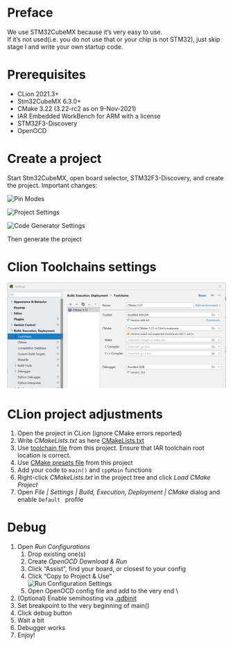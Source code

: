 
# Preface

We use STM32CubeMX because it’s very easy to use.   \
If it’s not used(i.e. you do not use that or your chip is not STM32), just skip stage I and write your own startup code.


# Prerequisites

* CLion 2021.3+
* Stm32CubeMX 6.3.0+
* CMake 3.22 (3.22-rc2 as on 9-Nov-2021)
* IAR Embedded WorkBench for ARM with a license
* STM32F3-Discovery
* OpenOCD

# Create a project

Start Stm32CubeMX, open board selector, STM32F3-Discovery, and create the project. Important changes: 

![Pin Modes](docs/project-1.png "LED pins modes")

![Project Settings](docs/project-2.png "Project Settings")

![Code Generator Settings](docs/project-3.png "Project Code Generation Settings")

Then generate the project

# Clion Toolchains settings

![Clion Settings Toolchains](docs/clion-settings-toolchain.png "Clion Settings Toolchains")

# CLion project adjustments

1. Open the project in CLion (ignore CMake errors reported)
2. Write _CMakeLists.txt_ as here [CMakeLists.txt](CMakeLists.txt)
3. Use [toolchain file](toolchain-iar-9-arm.cmake) from this project. 
Ensure that  IAR toolchain root location is correct. 
4. Use [CMake presets file](CMakePresets.json) from this project
5. Add your code to `main()` and `cppMain` functions
6. Right-click _CMakeLists.txt_ in the project tree and click _Load CMake Project_
7. Open *File | Settings | Build, Execution, Deployment | CMake* dialog and enable `Default ` profile

# Debug

1. Open _Run Configurations_
    1. Drop existing one(s)
    2. Create _OpenOCD Download & Run_
    3. Click “Assist”, find your board, or closest to your config
    4. Click “Copy to Project & Use” \
        ![Run Configuration Settings](docs/run-config.png "Run Configuration Settings")
    5. Open OpenOCD config file and add to the very end \
2. (Optional) Enable semihosting via [.gdbinit](.gdbinit)
3. Set breakpoint to the very beginning of main()
4. Click debug button
5. Wait a bit
6. Debugger works
7. Enjoy!
